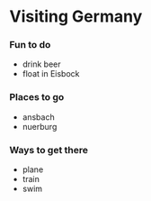 # Visiting Germany

### Fun to do
- drink beer
- float in Eisbock

### Places to go
- ansbach
- nuerburg

### Ways to get there
- plane
- train
- swim
